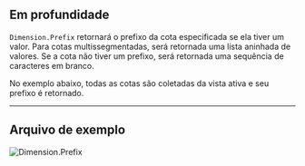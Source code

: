 ## Em profundidade
`Dimension.Prefix` retornará o prefixo da cota especificada se ela tiver um valor. Para cotas multissegmentadas, será retornada uma lista aninhada de valores. Se a cota não tiver um prefixo, será retornada uma sequência de caracteres em branco.

No exemplo abaixo, todas as cotas são coletadas da vista ativa e seu prefixo é retornado.
___
## Arquivo de exemplo

![Dimension.Prefix](./Revit.Elements.Dimension.Prefix_img.jpg)
